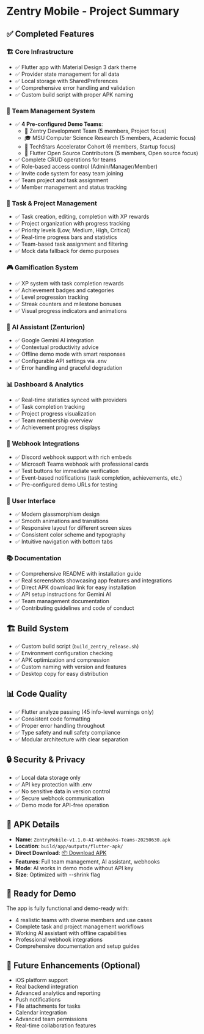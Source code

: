 # Zentry Mobile - Project Summary

## ✅ Completed Features

### 🏗️ Core Infrastructure
- ✅ Flutter app with Material Design 3 dark theme
- ✅ Provider state management for all data
- ✅ Local storage with SharedPreferences
- ✅ Comprehensive error handling and validation
- ✅ Custom build script with proper APK naming

### 👥 Team Management System
- ✅ **4 Pre-configured Demo Teams**:
  - 🚀 Zentry Development Team (5 members, Project focus)
  - 🎓 MSU Computer Science Research (5 members, Academic focus)
  - 💼 TechStars Accelerator Cohort (6 members, Startup focus)
  - 🌟 Flutter Open Source Contributors (5 members, Open source focus)
- ✅ Complete CRUD operations for teams
- ✅ Role-based access control (Admin/Manager/Member)
- ✅ Invite code system for easy team joining
- ✅ Team project and task assignment
- ✅ Member management and status tracking

### 📱 Task & Project Management
- ✅ Task creation, editing, completion with XP rewards
- ✅ Project organization with progress tracking
- ✅ Priority levels (Low, Medium, High, Critical)
- ✅ Real-time progress bars and statistics
- ✅ Team-based task assignment and filtering
- ✅ Mock data fallback for demo purposes

### 🎮 Gamification System
- ✅ XP system with task completion rewards
- ✅ Achievement badges and categories
- ✅ Level progression tracking
- ✅ Streak counters and milestone bonuses
- ✅ Visual progress indicators and animations

### 🤖 AI Assistant (Zenturion)
- ✅ Google Gemini AI integration
- ✅ Contextual productivity advice
- ✅ Offline demo mode with smart responses
- ✅ Configurable API settings via .env
- ✅ Error handling and graceful degradation

### 📊 Dashboard & Analytics
- ✅ Real-time statistics synced with providers
- ✅ Task completion tracking
- ✅ Project progress visualization
- ✅ Team membership overview
- ✅ Achievement progress displays

### 🔗 Webhook Integrations
- ✅ Discord webhook support with rich embeds
- ✅ Microsoft Teams webhook with professional cards
- ✅ Test buttons for immediate verification
- ✅ Event-based notifications (task completion, achievements, etc.)
- ✅ Pre-configured demo URLs for testing

### 🎨 User Interface
- ✅ Modern glassmorphism design
- ✅ Smooth animations and transitions
- ✅ Responsive layout for different screen sizes
- ✅ Consistent color scheme and typography
- ✅ Intuitive navigation with bottom tabs

### 📚 Documentation
- ✅ Comprehensive README with installation guide
- ✅ Real screenshots showcasing app features and integrations
- ✅ Direct APK download link for easy installation
- ✅ API setup instructions for Gemini AI
- ✅ Team management documentation
- ✅ Contributing guidelines and code of conduct

## 🏗️ Build System
- ✅ Custom build script (`build_zentry_release.sh`)
- ✅ Environment configuration checking
- ✅ APK optimization and compression
- ✅ Custom naming with version and features
- ✅ Desktop copy for easy distribution

## 📊 Code Quality
- ✅ Flutter analyze passing (45 info-level warnings only)
- ✅ Consistent code formatting
- ✅ Proper error handling throughout
- ✅ Type safety and null safety compliance
- ✅ Modular architecture with clear separation

## 🔒 Security & Privacy
- ✅ Local data storage only
- ✅ API key protection with .env
- ✅ No sensitive data in version control
- ✅ Secure webhook communication
- ✅ Demo mode for API-free operation

## 📱 APK Details
- **Name**: `ZentryMobile-v1.1.0-AI-Webhooks-Teams-20250630.apk`
- **Location**: `build/app/outputs/flutter-apk/`
- **Direct Download**: [📦 Download APK](https://github.com/lucifron28/zentry_mobile/blob/main/build/app/outputs/flutter-apk/ZentryMobile-v1.1.0-AI-Webhooks-Teams-20250630.apk)
- **Features**: Full team management, AI assistant, webhooks
- **Mode**: AI works in demo mode without API key
- **Size**: Optimized with --shrink flag

## 🎯 Ready for Demo
The app is fully functional and demo-ready with:
- 4 realistic teams with diverse members and use cases
- Complete task and project management workflows
- Working AI assistant with offline capabilities
- Professional webhook integrations
- Comprehensive documentation and setup guides

## 🚀 Future Enhancements (Optional)
- iOS platform support
- Real backend integration
- Advanced analytics and reporting
- Push notifications
- File attachments for tasks
- Calendar integration
- Advanced team permissions
- Real-time collaboration features
